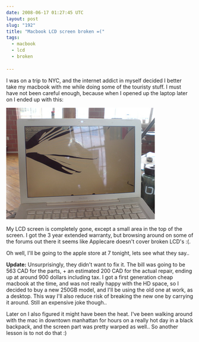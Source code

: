 ```yaml
---
date: 2008-06-17 01:27:45 UTC
layout: post
slug: "192"
title: "Macbook LCD screen broken =("
tags:
  - macbook
  - lcd
  - broken

---
```

<p>I was on a trip to NYC, and the internet addict in myself decided I better take my macbook with me while doing some of the touristy stuff. I must have not been careful enough, because when I opened up the laptop later on I ended up with this:</p>

<p><img src="/resources/images/posts/macbook.jpg" alt="Broken LCD" /></p>

<p>My LCD screen is completely gone, except a small area in the top of the screen. I got the 3 year extended warranty, but browsing around on some of the forums out there it seems like Applecare doesn't cover broken LCD's :(.</p>

<p>Oh well, I'll be going to the apple store at 7 tonight, lets see what they say..</p>

<p><b>Update:</b> Unsurprisingly, they didn't want to fix it. The bill was going to be 563 CAD for the parts, + an estimated 200 CAD for the actual repair, ending up at around 900 dollars including tax. I got a first generation cheap macbook at the time, and was not really happy with the HD space, so I decided to buy a new 250GB model, and I'll be using the old one at work, as a desktop. This way I'll also reduce risk of breaking the new one by carrying it around. Still an expensive joke though..</p>

<p>Later on I also figured it might have been the heat. I've been walking around with the mac in downtown manhattan for hours on a really hot day in a black backpack, and the screen part was pretty warped as well.. So another lesson is to not do that :)</p>
